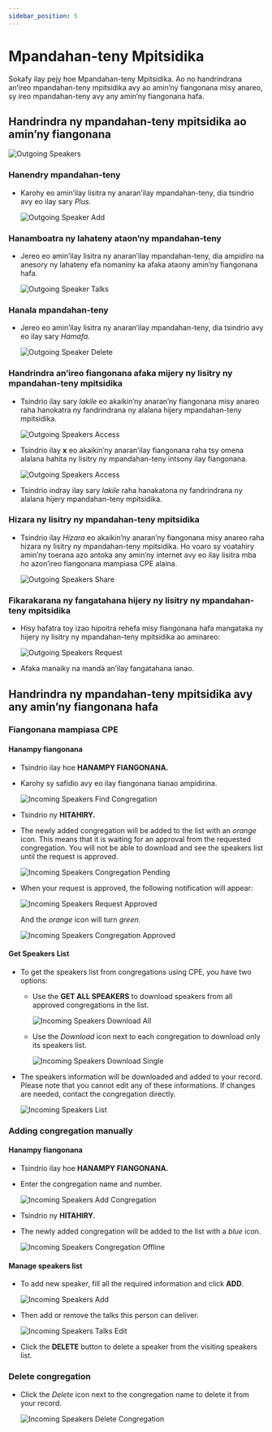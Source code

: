 ```yaml
---
sidebar_position: 5
---
```


# Mpandahan-teny Mpitsidika

Sokafy ilay pejy hoe Mpandahan-teny Mpitsidika. Ao no handrindrana an’ireo mpandahan-teny mpitsidika avy ao amin’ny fiangonana misy anareo, sy ireo mpandahan-teny avy any amin’ny fiangonana hafa.

## Handrindra ny mpandahan-teny mpitsidika ao amin’ny fiangonana

![Outgoing Speakers](./cpe_outgoing_speakers.png)

### Hanendry mpandahan-teny

- Karohy eo amin’ilay lisitra ny anaran’ilay mpandahan-teny, dia tsindrio avy eo ilay sary _Plus._

  ![Outgoing Speaker Add](./cpe_outgoing_speaker_add.png)

### Hanamboatra ny lahateny ataon’ny mpandahan-teny

- Jereo eo amin’ilay lisitra ny anaran’ilay mpandahan-teny, dia ampidiro na anesory ny lahateny efa nomaniny ka afaka ataony amin’ny fiangonana hafa.

  ![Outgoing Speaker Talks](./cpe_outgoing_speaker_talks.png)

### Hanala mpandahan-teny

- Jereo eo amin’ilay lisitra ny anaran’ilay mpandahan-teny, dia tsindrio avy eo ilay sary _Hamafa._

  ![Outgoing Speaker Delete](./cpe_outgoing_speaker_delete.png)

### Handrindra an’ireo fiangonana afaka mijery ny lisitry ny mpandahan-teny mpitsidika

- Tsindrio ilay sary _lakile_ eo akaikin’ny anaran’ny fiangonana misy anareo raha hanokatra ny fandrindrana ny alalana hijery mpandahan-teny mpitsidika.

  ![Outgoing Speakers Access](./cpe_outgoing_speakers_access.png)

- Tsindrio ilay **x** eo akaikin’ny anaran’ilay fiangonana raha tsy omena alalana hahita ny lisitry ny mpandahan-teny intsony ilay fiangonana.

  ![Outgoing Speakers Access](./cpe_outgoing_speakers_access_alt.png)

- Tsindrio indray ilay sary _lakile_ raha hanakatona ny fandrindrana ny alalana hijery mpandahan-teny mpitsidika.

### Hizara ny lisitry ny mpandahan-teny mpitsidika

- Tsindrio ilay _Hizara_ eo akaikin’ny anaran’ny fiangonana misy anareo raha hizara ny lisitry ny mpandahan-teny mpitsidika. Ho voaro sy voatahiry amin’ny toerana azo antoka any amin’ny internet avy eo ilay lisitra mba ho azon’ireo fiangonana mampiasa CPE alaina.

  ![Outgoing Speakers Share](./cpe_outgoing_speakers_share.png)

### Fikarakarana ny fangatahana hijery ny lisitry ny mpandahan-teny mpitsidika

- Hisy hafatra toy izao hipoitra rehefa misy fiangonana hafa mangataka ny hijery ny lisitry ny mpandahan-teny mpitsidika ao aminareo:

  ![Outgoing Speakers Request](./cpe_outgoing_speakers_access_request.png)

- Afaka manaiky na mandà an’ilay fangatahana ianao.

## Handrindra ny mpandahan-teny mpitsidika avy any amin’ny fiangonana hafa

### Fiangonana mampiasa CPE

#### Hanampy fiangonana

- Tsindrio ilay hoe **HANAMPY FIANGONANA.**

- Karohy sy safidio avy eo ilay fiangonana tianao ampidirina.

  ![Incoming Speakers Find Congregation](./cpe_incoming_speakers_find_cpe_cong.png)

- Tsindrio ny **HITAHIRY.**

- The newly added congregation will be added to the list with an _orange_ icon. This means that it is waiting for an approval from the requested congregation. You will not be able to download and see the speakers list until the request is approved.

  ![Incoming Speakers Congregation Pending](./cpe_incoming_speakers_cong_pending.png)

- When your request is approved, the following notification will appear:

  ![Incoming Speakers Request Approved](./cpe_incoming_speakers_request_approved.png)

  And the _orange_ icon will turn _green._

  ![Incoming Speakers Congregation Approved](./cpe_incoming_speakers_cong_approved.png)

#### Get Speakers List

- To get the speakers list from congregations using CPE, you have two options:

  - Use the **GET ALL SPEAKERS** to download speakers from all approved congregations in the list.

    ![Incoming Speakers Download All](./cpe_incoming_speakers_download_all.png)

  - Use the _Download_ icon next to each congregation to download only its speakers list.

    ![Incoming Speakers Download Single](./cpe_incoming_speakers_download_single.png)

- The speakers information will be downloaded and added to your record. Please note that you cannot edit any of these informations. If changes are needed, contact the congregation directly.

  ![Incoming Speakers List](./cpe_incoming_speakers_list_read_only.png)

### Adding congregation manually

#### Hanampy fiangonana

- Tsindrio ilay hoe **HANAMPY FIANGONANA.**

- Enter the congregation name and number.

  ![Incoming Speakers Add Congregation](./cpe_incoming_speakers_add_cong.png)

- Tsindrio ny **HITAHIRY.**

- The newly added congregation will be added to the list with a _blue_ icon.

  ![Incoming Speakers Congregation Offline](./cpe_incoming_speakers_cong_offline.png)

#### Manage speakers list

- To add new speaker, fill all the required information and click **ADD**.

  ![Incoming Speakers Add](./cpe_incoming_speakers_add.png)

- Then add or remove the talks this person can deliver.

  ![Incoming Speakers Talks Edit](./cpe_incoming_speakers_talks_edit.png)

- Click the **DELETE** button to delete a speaker from the visiting speakers list.

### Delete congregation

- Click the _Delete_ icon next to the congregation name to delete it from your record.

  ![Incoming Speakers Delete Congregation](./cpe_incoming_speakers_delete_cong.png)

